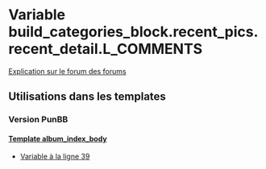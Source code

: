 # Variable build_categories_block.recent_pics.recent_detail.L_COMMENTS
[Explication sur le forum des forums](http://forum.forumactif.com/t294113-listing-des-variables#build_categories_block.recent_pics.recent_detail.L_COMMENTS)
## Utilisations dans les templates
### Version PunBB
#### [Template album_index_body](punbb/album_index_body.md)
* [Variable à la ligne 39](../punbb/album_index_body.tpl#L39)